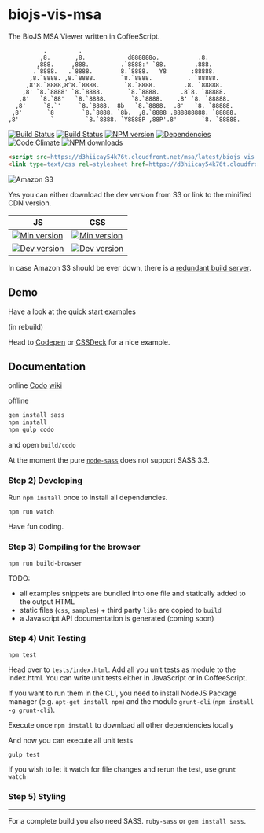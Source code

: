 biojs-vis-msa
==========

The BioJS MSA Viewer written in CoffeeScript. 

```
          .         .                                              
         ,8.       ,8.            d888888o.           .8.          
        ,888.     ,888.         .`8888:' `88.        .888.         
       .`8888.   .`8888.        8.`8888.   Y8       :88888.        
      ,8.`8888. ,8.`8888.       `8.`8888.          . `88888.       
     ,8'8.`8888,8^8.`8888.       `8.`8888.        .8. `88888.      
    ,8' `8.`8888' `8.`8888.       `8.`8888.      .8`8. `88888.     
   ,8'   `8.`88'   `8.`8888.       `8.`8888.    .8' `8. `88888.    
  ,8'     `8.`'     `8.`8888.  8b   `8.`8888.  .8'   `8. `88888.   
 ,8'       `8        `8.`8888. `8b.  ;8.`8888 .888888888. `88888.  
,8'         `         `8.`8888. `Y8888P ,88P'.8'       `8. `88888.
```

[![Build Status](https://travis-ci.org/greenify/biojs-vis-msa.svg?branch=master)](https://travis-ci.org/greenify/biojs-vis-msa)
[![Build Status](https://drone.io/github.com/greenify/biojs-vis-msa/status.png)](https://drone.io/github.com/greenify/biojs-vis-msa/latest)
[![NPM version](http://img.shields.io/npm/v/biojs-vis-msa.svg)](https://www.npmjs.org/package/biojs-vis-msa)
[![Dependencies](https://david-dm.org/greenify/biojs-vis-msa.png)](https://david-dm.org/greenify/biojs-vis-msa)
[![Code Climate](https://codeclimate.com/github/greenify/biojs-vis-msa/badges/gpa.svg)](https://codeclimate.com/github/greenify/biojs-vis-msa)
[![NPM downloads](http://img.shields.io/npm/dm/biojs-vis-msa.svg)](https://www.npmjs.org/package/biojs-vis-msa)


```html
<script src=https://d3hiicay54k76t.cloudfront.net/msa/latest/biojs_vis_msa.min.js></script>
<link type=text/css rel=stylesheet href=https://d3hiicay54k76t.cloudfront.net/msa/msa.min.css />
```

![Amazon S3](https://upload.wikimedia.org/wikipedia/commons/thumb/1/1d/AmazonWebservices_Logo.svg/500px-AmazonWebservices_Logo.svg.png)

Yes you can either download the dev version from S3 or link to the minified CDN version.

JS  | CSS
------------- | -------------
[![Min version](http://img.shields.io/badge/prod-80kB-blue.svg)](https://d3hiicay54k76t.cloudfront.net/msa/latest/biojs_vis_msa.min.js)  | [![Min version](http://img.shields.io/badge/prod-18kB-blue.svg)](https://d3hiicay54k76t.cloudfront.net/msa/latest/msa.min.css)
[![Dev version](http://img.shields.io/badge/dev-latest-yellow.svg)](https://s3-eu-west-1.amazonaws.com/biojs/msa/latest/biojs_vis_msa.js) | [![Dev version](http://img.shields.io/badge/dev-latest-yellow.svg)](https://s3-eu-west-1.amazonaws.com/biojs/msa/latest/msa.css)



In case Amazon S3 should be ever down, there is a [redundant build server](https://drone.io/github.com/greenify/biojs-vis-msa/files).

Demo
-----

Have a look at the [quick start examples](https://dev.biojs-msa.org/v1)

(in rebuild)

Head to [Codepen](http://codepen.io/greenify/pen/ALFjq) or [CSSDeck](http://cssdeck.com/labs/swxfsfhe) for a nice example.

Documentation
-------------

online [Codo](http://coffeedoc.info/github/greenify/biojs-vis-msa/master/)
[wiki](https://github.com/greenify/biojs-vis-msa/wiki/)

offline 

```bash
gem install sass
npm install
npm gulp codo
```

and open `build/codo`

At the moment the pure [`node-sass`](https://www.npmjs.org/package/node-sass) does not
support SASS 3.3.

### Step 2) Developing 

Run `npm install` once to install all dependencies.

```
npm run watch
```

Have fun coding.

### Step 3) Compiling for the browser

```
npm run build-browser
```

TODO:
* all examples snippets are bundled into one file and statically added to the output HTML
* static files (`css`, `samples`) + third party `libs` are copied to `build`
* a Javascript API documentation is generated (coming soon)


### Step 4) Unit Testing

```
npm test
```

Head over to `tests/index.html`. 
Add all you unit tests as module to the index.html. You can write unit tests either in JavaScript or in CoffeeScript.

If you want to run them in the CLI, you need to install NodeJS Package manager (e.g. `apt-get install npm`) and the module `grunt-cli` (`npm install -g grunt-cli`).

Execute once `npm install` to download all other dependencies locally

And now you can execute all unit tests
```
gulp test
```

If you wish to let it watch for file changes and rerun the test, use `grunt watch`

### Step 5) Styling
---------

For a complete build you also need SASS. `ruby-sass` or `gem install sass`.

